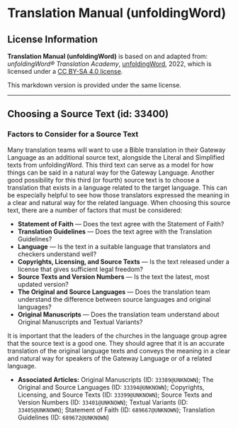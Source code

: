 # Translation Manual (unfoldingWord)

## License Information

**Translation Manual (unfoldingWord)** is based on and adapted from: _unfoldingWord® Translation Academy_, [unfoldingWord](https://unfoldingword.org/utw), 2022, which is licensed under a [CC BY-SA 4.0 license](https://creativecommons.org/licenses/by-sa/4.0/legalcode.en).

This markdown version is provided under the same license.



--------------------------------

## Choosing a Source Text (id: 33400)

### Factors to Consider for a Source Text

Many translation teams will want to use a Bible translation in their Gateway Language as an additional source text, alongside the Literal and Simplified texts from unfoldingWord. This third text can serve as a model for how things can be said in a natural way for the Gateway Language. Another good possibility for this third (or fourth) source text is to choose a translation that exists in a language related to the target language. This can be especially helpful to see how those translators expressed the meaning in a clear and natural way for the related language. When choosing this source text, there are a number of factors that must be considered:

* **Statement of Faith** — Does the text agree with the Statement of Faith?
* **Translation Guidelines** — Does the text agree with the Translation Guidelines?
* **Language** — Is the text in a suitable language that translators and checkers understand well?
* **Copyrights, Licensing, and Source Texts** — Is the text released under a license that gives sufficient legal freedom?
* **Source Texts and Version Numbers** — Is the text the latest, most updated version?
* **The Original and Source Languages** — Does the translation team understand the difference between source languages and original languages?
* **Original Manuscripts** — Does the translation team understand about Original Manuscripts and Textual Variants?

It is important that the leaders of the churches in the language group agree that the source text is a good one. They should agree that it is an accurate translation of the original language texts and conveys the meaning in a clear and natural way for speakers of the Gateway Language or of a related language.

* **Associated Articles:** Original Manuscripts (ID: `33389@UNKNOWN`); The Original and Source Languages (ID: `33394@UNKNOWN`); Copyrights, Licensing, and Source Texts (ID: `33399@UNKNOWN`); Source Texts and Version Numbers (ID: `33401@UNKNOWN`); Textual Variants (ID: `33405@UNKNOWN`); Statement of Faith (ID: `689667@UNKNOWN`); Translation Guidelines (ID: `689672@UNKNOWN`)

